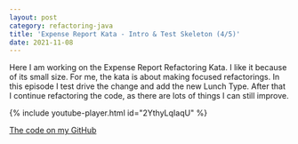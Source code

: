 ```yaml
---
layout: post
category: refactoring-java
title: 'Expense Report Kata - Intro & Test Skeleton (4/5)'
date: 2021-11-08
---
```

Here I am working on the Expense Report Refactoring Kata.
I like it because of its small size.
For me, the kata is about making focused refactorings.
In this episode I test drive the change and add the new Lunch Type.
After that I continue refactoring the code, as there are lots of things I can still improve.

{% include youtube-player.html id="2YthyLqIaqU" %}

[The code on my GitHub](https://github.com/gregorriegler/expensereport/tree/refactoring-video-series)
